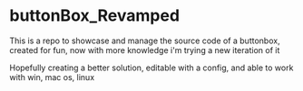 # buttonBox_Revamped

This is a repo to showcase and manage the source code of a buttonbox, created for fun, now with more knowledge i'm trying a new iteration of it

Hopefully creating a better solution, editable with a config, and able to work with win, mac os, linux